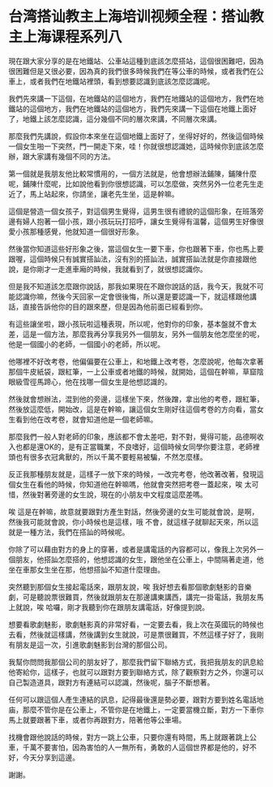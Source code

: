 # 台湾搭讪教主上海培训视频全程：搭讪教主上海课程系列八

現在跟大家分享的是在地鐵站、公車站這種到底該怎麼搭站，這個很困難吧，因為很困難但是又很必要，因為真的我們很多時候我們在等公車的時候，或者我們在公車上，或者我們在地鐵站裡頭，看到想要認識到底該怎麼認識呢。

我們先來講一下這個，在地鐵站的這個地方，我們在地鐵站的這個地方，我們在地鐵站的這個地方，我們在地鐵站的這個地方，我們先來講一下這個在地鐵上面好了，地鐵上該怎麼認識，這分幾個不同的層次來講，不同層次來講。

那麼我們先講說，假設你本來坐在這個地鐵上面好了，坐得好好的，然後這個時候一個女生啪一下突然，門一開走下來，哇！你就很想認識她，這時候你到底該怎麼辦，跟大家講有幾個不同的方法。

第一個就是我朋友他比較常慣用的，一個方法就是，他會想辦法鋪陳，鋪陳什麼呢，鋪陳什麼呢，比如說他看到你很想認識，可以怎麼做，突然另外一位老先生走近了，馬上站起來，你請坐，讓老先生坐，這是幹嘛。

這個是營造一個女孩子，對這個男生覺得，這男生很有禮貌的這個形象，在班落旁邊有婦人抱著一個小孩，跟小孩玩玩打招呼，讓女生覺得有溫馨，這個男生好像很愛小孩那種感覺，他就知道一個很好形象。

然後當你知道這些好形象之後，當這個女生一要下車，你也跟著下車，你也馬上要跟喔，這個時候只有誠實搭訕法，沒有別的搭訕法，誠實搭訕法就是你直接跟他說，是你剛才一走進車廂的時候，我就看到了，就很想認識你。

但是我不知道該怎麼跟你說話，那我如果現在不跟你說話的話，我今天，我就不可能認識你嘛，然後今天回家一定會很後悔，所以還是要認識一下，就這樣跟他講話，直接告訴他你的目的跟來歷，但是因為他前面已經看到你。

有這些讓坐啦，跟小孩玩啦這種表現，所以呢，他對你的印象，基本盤就不會太差，這是一個方法，那麼我再分享我另外一個朋友，另外一個朋友他怎麼坐的呢，他是一個國小的老師，一個國小的老師，所以呢。

他哪裡不好改考卷，他偏偏要在公車上，和地鐵上改考卷，怎麼說呢，他每次拿著那個牛皮紙袋，跟紅筆，一上公車或者地鐵的時候，就開始，這個在幹嘛，草窟陰眼級雪徑馬蹄心，他在找哪一個女生是他想認識的。

然後就會想辦法，混到他的旁邊，這樣坐下來，然後蹭，拿出他的考卷，跟紅筆，然後放這麼低，開始改，這是在幹嘛，讓這個女生剛好往這個考卷的方向看，當女生看到他在改考卷，就會知道他是一個老師嘛。

那麼我們一般人對老師的印象，應該都不會太差吧，對不對，覺得可能，品德啊收入也都是還OK的，是有正當職業，不良嗜好，這個時候女同學你要注意，老師裡頭也有很多衣冠禽獸的，所以千萬不要輕易被騙，不然怎麼樣。

反正我那種朋友就是，這樣子一放下來的時候，一改完考卷，他改著改著，發現這個女生在看他的時候，你知道他在幹嘛嗎，他就會突然把考卷一蓋起來，唉 太可惜，然後對著旁邊的女生說，現在的小朋友中文程度這麼差嗎。

唉 這是在幹嘛，故意就要跟對方產生對話，然後旁邊的女生可能就會說，是啊，然後我可能就會說，你小時候也是這樣，哦 不會，就這樣子就聊起天來，所以這就是一種方法，我們在搭訕的時候呢。

你除了可以藉由對方的身上的穿著，或者是講電話的內容都可以，像我上次另外一個朋友，他搭訕怎麼搭的，他想認識的女生，跟他坐在公車上，中間隔著走道，他坐在車那女生坐在那，他想搭訕不知道什麼理由。

突然聽到那個女生接起電話來，跟朋友說，唉 我好想去看那個歌劇魅影的音樂劇，可是聽說票很難買，然後就跟朋友在那邊講東講西，講完一掛電話，我朋友馬上就說，唉 哈囉，剛才我聽到你在跟朋友講電話，好像提到說。

想要看歌劇魅影，歌劇魅影真的非常好看，一定要去看，我上次在英國玩的時候也去看，然後就這樣講，然後講到女生就說，可是票很難買，不然這樣子好了，我剛有朋友是這一次，引進歌劇魅影到台灣的那個公司。

我幫你問問我那個公司的朋友好了，那麼我們留下聯絡方式，我把我朋友的訊息給他寄給你，這樣子，也就可以跟對方要到聯絡方式，除了觀察對方之外，你還可以自己製造道具，跟對方有連結可以認識，然後呢，腦子不斷想著。

任何可以跟這個人產生連結的訊息，記得最後還是勢必要，跟對方要到姓名電話地庙，那麼不管你是在公車上，不管你是在地鐵上，一定要當機立斷，對方一下車你馬上就要跟著下車，或者你再跟對方，陪著他等公車場。

找機會跟他說話的時候，對方一跳上公車，只要你還有時間，馬上就跟著跳上公車，千萬不要害怕，因為害怕的人一無所有，勇敢的人這個世界都是他的，好不好，今天分享到這邊。

謝謝。